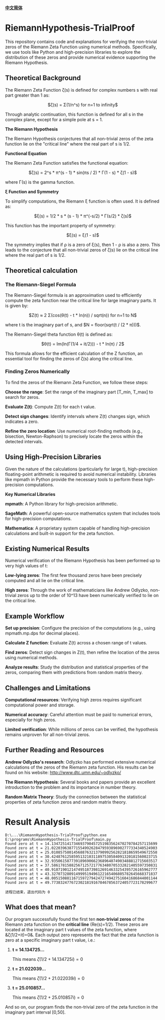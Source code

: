 [**中文简体**](./README.zh-CN.md)
# RiemannHypothesis-TrialProof

This repository contains code and explanations for verifying the non-trivial zeros of the Riemann Zeta Function using numerical methods. Specifically, we use tools like Python and high-precision libraries to explore the distribution of these zeros and provide numerical evidence supporting the Riemann Hypothesis.

## **Theoretical Background**

   The Riemann Zeta Function ζ(s) is defined for complex numbers s with real part greater than 1 as:
   <p align="center">
      $ζ(s) = Σ(1/n^s) for n=1 to infinity$
   </p>
   Through analytic continuation, this function is defined for all s in the complex plane, except for a simple pole at s = 1.

   **The Riemann Hypothesis**

   The Riemann Hypothesis conjectures that all non-trivial zeros of the zeta function lie on the "critical line" where the real part of s is 1/2.

   **Functional Equation**

   The Riemann Zeta Function satisfies the functional equation:
   <p align="center">
      $ζ(s) = 2^s * π^(s - 1) * sin(πs / 2) * Γ(1 - s) * ζ(1 - s)$
   </p>
   where Γ(s) is the gamma function.
   
   **ξ Function and Symmetry**

   To simplify computations, the Riemann ξ function is often used. It is defined as:
   <p align="center">
      $ξ(s) = 1/2 * s * (s - 1) * π^(-s/2) * Γ(s/2) * ζ(s)$
   </p>
   This function has the important property of symmetry:
   <p align="center">
      $ξ(s) = ξ(1 - s)$
   </p>
   The symmetry implies that if ρ is a zero of ξ(s), then 1 - ρ is also a zero. This leads to the conjecture that all non-trivial zeros of ζ(s) lie on the critical line where the real part of s is 1/2.

## **Theoretical calculation**

### **The Riemann-Siegel Formula**
   
The Riemann-Siegel formula is an approximation used to efficiently compute the zeta function near the critical line for large imaginary parts. It is given by:
<p align="center">
   $Z(t) ≈ 2 Σ(cos(θ(t) - t * ln(n)) / sqrt(n)) for n=1 to N$
</p>
where t is the imaginary part of s, and $N = floor(sqrt(t / (2 * π)))$.

The Riemann-Siegel theta function θ(t) is defined as:
<p align="center">
   $θ(t) = Im(ln(Γ(1/4 + it/2))) - t * ln(π) / 2$
</p>
This formula allows for the efficient calculation of the Z function, an essential tool for finding the zeros of ζ(s) along the critical line.

### **Finding Zeros Numerically**

To find the zeros of the Riemann Zeta Function, we follow these steps:

**Choose the range**: Set the range of the imaginary part [T_min, T_max] to search for zeros.

**Evaluate Z(t)**: Compute Z(t) for each t value.

**Detect sign changes**: Identify intervals where Z(t) changes sign, which indicates a zero.

**Refine the zero location**: Use numerical root-finding methods (e.g., bisection, Newton-Raphson) to precisely locate the zeros within the detected intervals.

## **Using High-Precision Libraries**
Given the nature of the calculations (particularly for large t), high-precision floating-point arithmetic is required to avoid numerical instability. Libraries like mpmath in Python provide the necessary tools to perform these high-precision computations.

**Key Numerical Libraries**

**mpmath**: A Python library for high-precision arithmetic.

**SageMath**: A powerful open-source mathematics system that includes tools for high-precision computations.

**Mathematica**: A proprietary system capable of handling high-precision calculations and built-in support for the zeta function.

## **Existing Numerical Results**
Numerical verification of the Riemann Hypothesis has been performed up to very high values of t:

**Low-lying zeros**: The first few thousand zeros have been precisely computed and all lie on the critical line.

**High zeros**: Through the work of mathematicians like Andrew Odlyzko, non-trivial zeros up to the order of 10^13 have been numerically verified to lie on the critical line.

## **Example Workflow**
**Set up precision**: Configure the precision of the computations (e.g., using mpmath.mp.dps for decimal places).

**Calculate Z function**: Evaluate Z(t) across a chosen range of t values.

**Find zeros**: Detect sign changes in Z(t), then refine the location of the zeros using numerical methods.

**Analyze results**: Study the distribution and statistical properties of the zeros, comparing them with predictions from random matrix theory.

## **Challenges and Limitations**
**Computational resources**: Verifying high zeros requires significant computational power and storage.

**Numerical accuracy**: Careful attention must be paid to numerical errors, especially for high zeros.

**Limited verification**: While millions of zeros can be verified, the hypothesis remains unproven for all non-trivial zeros.

## **Further Reading and Resources**
**Andrew Odlyzko's research**: Odlyzko has performed extensive numerical calculations of the zeros of the Riemann zeta function. His results can be found on his website: http://www.dtc.umn.edu/~odlyzko/

**The Riemann Hypothesis**: Several books and papers provide an excellent introduction to the problem and its importance in number theory.

**Random Matrix Theory**: Study the connection between the statistical properties of zeta function zeros and random matrix theory.

#  Result Analysis
```
D:\...\RiemannHypothesis-TrialProof\python.exe E:\programs\RiemannHypothesis-TrialProof\main.py 
Found zero at t = 14.134725141734693790457251983562470270784257115699
Found zero at t = 21.022039638771554992628479593896902777334340524903
Found zero at t = 25.010857580145688763213790992562821818659549672558
Found zero at t = 30.424876125859513210311897530584091320181560023715
Found zero at t = 32.935061587739189690662368964074903488812715603517
Found zero at t = 37.586178158825671257217763480705332821405597350831
Found zero at t = 40.918719012147495187398126914633254395726165962777
Found zero at t = 43.327073280914999519496122165406805782645668371837
Found zero at t = 48.005150881167159727942472749427516041686844001144
Found zero at t = 49.773832477672302181916784678563724057723178299677

进程已结束，退出代码为 0
```
## What does that mean?
Our program successfully found the first ten **non-trivial zeros** of the Riemann zeta function on the **critical line** (Re(s)=1/2). These zeros are located at the imaginary part t values of the zeta function, where &ζ(1/2+it)=0&.
Each output zero represents the fact that the zeta function is zero at a specific imaginary part t value, i.e.:
1. **t = 14.134725...**

    This means $ζ(1/2+14.134725i)=0$
2. **t = 21.022039...**

    This means $ζ(1/2+21.022039i)=0$
3. **t = 25.010857...**

    This means $ζ(1/2+25.010857i)=0$

And so on, our program finds the non-trivial zero of the zeta function in the imaginary part interval [0,50].
